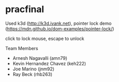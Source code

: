 # pracfinal

Used k3d (http://k3d.ivank.net), pointer lock demo (https://mdn.github.io/dom-examples/pointer-lock/)

click to lock mouse, escape to unlock

Team Members
- Arnesh Nagavalli (amn79)
- Kevin Hernandez Chavez (keh222)
- Joe Marino (jnm92)
- Ray Beck (rhb263)